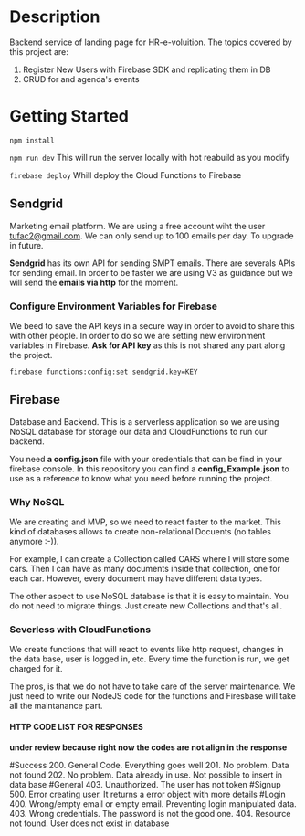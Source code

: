 # Description

Backend service of landing page for HR-e-voluition. The topics covered by this project are:
1. Register New Users with Firebase SDK and replicating them in DB
2. CRUD for and agenda's events

# Getting Started

```npm install```

```npm run dev``` This will run the server locally with hot reabuild as you modify

```firebase deploy``` Whill deploy the Cloud Functions to Firebase

## Sendgrid
Marketing email platform. We are using a free account wiht the user tufac2@gmail.com. We can only send up to 100 emails per day. To upgrade in future.

**Sendgrid** has its own API for sending SMPT emails. There are severals APIs for sending email. In order to be faster we are using V3 as guidance but we will send the **emails via http** for the moment.


### Configure Environment Variables for Firebase
We beed to save the API keys in a secure way in order to avoid to share this with other people. In order to do so we are setting new environment variables in Firebase. **Ask for API key** as this is not shared any part along the project.

```firebase functions:config:set sendgrid.key=KEY```

## Firebase
Database and Backend. This is a serverless application so we are using NoSQL database for storage our data and CloudFunctions to run our backend.

You need **a config.json** file with your credentials that can be find in your firebase console. In this repository you can find a **config_Example.json** to use as a reference to know what you need before running the project.

### Why NoSQL
We are creating and MVP, so we need to react faster to the market. This kind of databases allows to create non-relational Docuents (no tables anymore :-)).

For example, I can create a Collection called CARS where I will store some cars. Then I can have as many documents inside that collection, one for each car. However, every document may have different data types.

The other aspect to use NoSQL database is that it is easy to maintain. You do not need to migrate things. Just create new Collections and that's all.

### Severless with CloudFunctions
We create functions that will react to events like http request, changes in the data base, user is logged in, etc. Every time the function is run, we get charged for it.

The pros, is that we do not have to take care of the server maintenance. We just need to write our NodeJS code for the functions and Firesbase will take all the maintanance part.

#### HTTP CODE LIST FOR RESPONSES
**under review because right now the codes are not align in the response**

#Success
200. General Code. Everything goes well
201. No problem. Data not found
202. No problem. Data already in use. Not possible to insert in data base
#General
403. Unauthorized. The user has not token
#Signup
500. Error creating user. It returns a error object with more details
#Login
400. Wrong/empty email or empty email. Preventing login manipulated data.
403. Wrong credentials. The password is not the good one.
404. Resource not found. User does not exist in database

